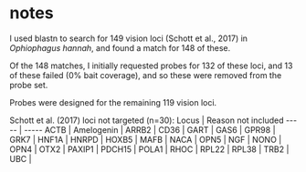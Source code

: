 # notes
I used blastn to search for 149 vision loci (Schott et al., 2017) in *Ophiophagus hannah*, and found a match for 148 of these.

Of the 148 matches, I initially requested probes for 132 of these loci, and 13 of these failed (0% bait coverage), and so these were removed from the probe set.

Probes were designed for the remaining 119 vision loci.

Schott et al. (2017) loci not targeted (n=30):
Locus | Reason not included
----- | -----
ACTB | 
Amelogenin | 
ARRB2 | 
CD36 | 
GART | 
GAS6 | 
GPR98 | 
GRK7 | 
HNF1A | 
HNRPD | 
HOXB5 | 
MAFB | 
NACA | 
OPN5 | 
NGF | 
NONO | 
OPN4 | 
OTX2 | 
PAXIP1 | 
PDCH15 | 
POLA1 | 
RHOC | 
RPL22 | 
RPL38 | 
TRB2 | 
UBC | 

